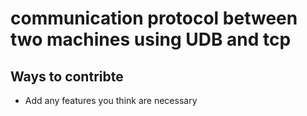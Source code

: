 # communication protocol between two machines using UDB and tcp


## Ways to contribte
- Add any features you think are necessary 
